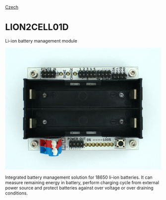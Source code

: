 
[Czech](./README.cs.md)
<!--- module --->
# LION2CELL01D
<!--- Emodule --->

<!--- subtitle --->Li-ion battery management module<!--- Esubtitle --->

![LION2CELL01D](/doc/img/LION2CELL01D_top_big.jpg)

<!--- description --->Integrated battery management solution for 18650 li-ion batteries. It can measure remaining energy in battery, perform charging cycle from external power source and protect batteries against over voltage or over draining conditions.<!--- Edescription --->
            